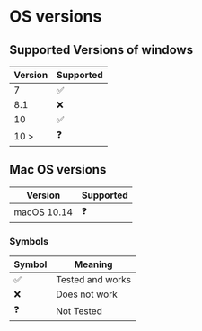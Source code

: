 # OS versions

## Supported Versions of windows


| Version | Supported          |
| ------- | ------------------ |
| 7       | :white_check_mark: |
| 8.1     | :x:                |
| 10      | :white_check_mark: |
| 10 >    | :question:         |
 
 ## Mac OS versions
| Version    | Supported          |
| ---------- | ------------------ |
| macOS 10.14| :question:         |

### Symbols

| Symbol            | Meaning          |
|-------------------|------------------|
|:white_check_mark: | Tested and works |
| :x:               | Does not work    |
| :question:        | Not Tested       |
